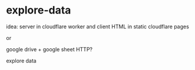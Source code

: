 # explore-data

idea: server in cloudflare worker and client HTML in static cloudflare pages

or

google drive + google sheet HTTP?

explore data
